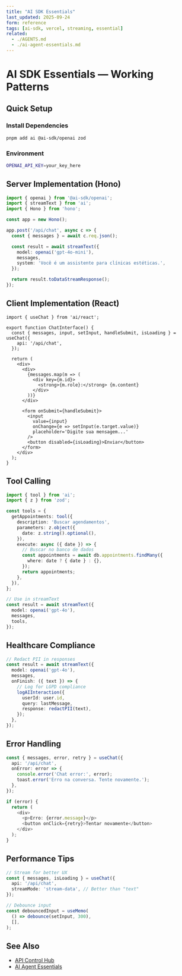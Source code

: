 ```yaml
---
title: "AI SDK Essentials"
last_updated: 2025-09-24
form: reference
tags: [ai-sdk, vercel, streaming, essential]
related:
  - ./AGENTS.md
  - ./ai-agent-essentials.md
---
```


# AI SDK Essentials — Working Patterns

## Quick Setup

### Install Dependencies

```bash
pnpm add ai @ai-sdk/openai zod
```

### Environment

```bash
OPENAI_API_KEY=your_key_here
```

## Server Implementation (Hono)

```typescript
import { openai } from '@ai-sdk/openai';
import { streamText } from 'ai';
import { Hono } from 'hono';

const app = new Hono();

app.post('/api/chat', async c => {
  const { messages } = await c.req.json();

  const result = await streamText({
    model: openai('gpt-4o-mini'),
    messages,
    system: 'Você é um assistente para clínicas estéticas.',
  });

  return result.toDataStreamResponse();
});
```

## Client Implementation (React)

```tsx
import { useChat } from 'ai/react';

export function ChatInterface() {
  const { messages, input, setInput, handleSubmit, isLoading } = useChat({
    api: '/api/chat',
  });

  return (
    <div>
      <div>
        {messages.map(m => (
          <div key={m.id}>
            <strong>{m.role}:</strong> {m.content}
          </div>
        ))}
      </div>

      <form onSubmit={handleSubmit}>
        <input
          value={input}
          onChange={e => setInput(e.target.value)}
          placeholder='Digite sua mensagem...'
        />
        <button disabled={isLoading}>Enviar</button>
      </form>
    </div>
  );
}
```

## Tool Calling

```typescript
import { tool } from 'ai';
import { z } from 'zod';

const tools = {
  getAppointments: tool({
    description: 'Buscar agendamentos',
    parameters: z.object({
      date: z.string().optional(),
    }),
    execute: async ({ date }) => {
      // Buscar no banco de dados
      const appointments = await db.appointments.findMany({
        where: date ? { date } : {},
      });
      return appointments;
    },
  }),
};

// Use in streamText
const result = await streamText({
  model: openai('gpt-4o'),
  messages,
  tools,
});
```

## Healthcare Compliance

```typescript
// Redact PII in responses
const result = await streamText({
  model: openai('gpt-4o'),
  messages,
  onFinish: ({ text }) => {
    // Log for LGPD compliance
    logAIInteraction({
      userId: user.id,
      query: lastMessage,
      response: redactPII(text),
    });
  },
});
```

## Error Handling

```typescript
const { messages, error, retry } = useChat({
  api: '/api/chat',
  onError: error => {
    console.error('Chat error:', error);
    toast.error('Erro na conversa. Tente novamente.');
  },
});

if (error) {
  return (
    <div>
      <p>Erro: {error.message}</p>
      <button onClick={retry}>Tentar novamente</button>
    </div>
  );
}
```

## Performance Tips

```typescript
// Stream for better UX
const { messages, isLoading } = useChat({
  api: '/api/chat',
  streamMode: 'stream-data', // Better than "text"
});

// Debounce input
const debouncedInput = useMemo(
  () => debounce(setInput, 300),
  [],
);
```

## See Also

- [API Control Hub](./AGENTS.md)
- [AI Agent Essentials](./ai-agent-essentials.md)
